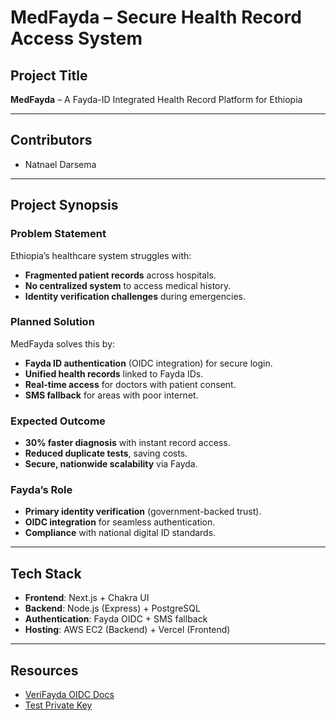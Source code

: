 # MedFayda – Secure Health Record Access System  

## Project Title  
**MedFayda** – A Fayda-ID Integrated Health Record Platform for Ethiopia  

---

## Contributors  
- Natnael Darsema  

---

## Project Synopsis  

### Problem Statement  
Ethiopia’s healthcare system struggles with:  
- **Fragmented patient records** across hospitals.  
- **No centralized system** to access medical history.  
- **Identity verification challenges** during emergencies.  

### Planned Solution  
MedFayda solves this by:  
- **Fayda ID authentication** (OIDC integration) for secure login.  
- **Unified health records** linked to Fayda IDs.  
- **Real-time access** for doctors with patient consent.  
- **SMS fallback** for areas with poor internet.  

### Expected Outcome  
- **30% faster diagnosis** with instant record access.  
- **Reduced duplicate tests**, saving costs.  
- **Secure, nationwide scalability** via Fayda.  

### Fayda’s Role  
- **Primary identity verification** (government-backed trust).  
- **OIDC integration** for seamless authentication.  
- **Compliance** with national digital ID standards.  

---

## Tech Stack  
- **Frontend**: Next.js + Chakra UI  
- **Backend**: Node.js (Express) + PostgreSQL  
- **Authentication**: Fayda OIDC + SMS fallback  
- **Hosting**: AWS EC2 (Backend) + Vercel (Frontend)  

---

## Resources  
- [VeriFayda OIDC Docs](#)  
- [Test Private Key](#)  
